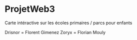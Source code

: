 # ProjetWeb3
Carte intéractive sur les écoles primaires / parcs pour enfants

Drisnor = Florent Gimenez
Zoryx = Florian Mouly
